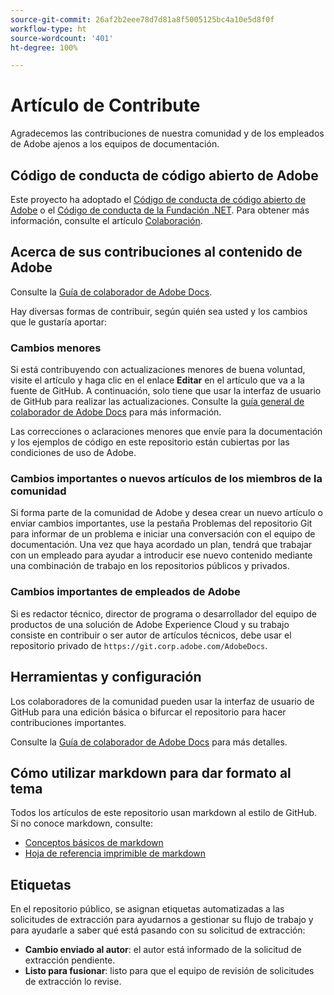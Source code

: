 ```yaml
---
source-git-commit: 26af2b2eee78d7d81a8f5005125bc4a10e5d8f0f
workflow-type: ht
source-wordcount: '401'
ht-degree: 100%

---
```

# Artículo de Contribute

Agradecemos las contribuciones de nuestra comunidad y de los empleados de Adobe ajenos a los equipos de documentación.

## Código de conducta de código abierto de Adobe

Este proyecto ha adoptado el [Código de conducta de código abierto de Adobe](code-of-conduct.md) o el [Código de conducta de la Fundación .NET](https://dotnetfoundation.org/code-of-conduct). Para obtener más información, consulte el artículo [Colaboración](contributing.md).

## Acerca de sus contribuciones al contenido de Adobe

Consulte la [Guía de colaborador de Adobe Docs](https://experienceleague.adobe.com/docs/contributor/contributor-guide/introduction.html?lang=es).

Hay diversas formas de contribuir, según quién sea usted y los cambios que le gustaría aportar:

### Cambios menores

Si está contribuyendo con actualizaciones menores de buena voluntad, visite el artículo y haga clic en el enlace **Editar** en el artículo que va a la fuente de GitHub. A continuación, solo tiene que usar la interfaz de usuario de GitHub para realizar las actualizaciones. Consulte la [guía general de colaborador de Adobe Docs](https://experienceleague.adobe.com/docs/contributor/contributor-guide/introduction.html?lang=es) para más información.

Las correcciones o aclaraciones menores que envíe para la documentación y los ejemplos de código en este repositorio están cubiertas por las condiciones de uso de Adobe.

### Cambios importantes o nuevos artículos de los miembros de la comunidad

Si forma parte de la comunidad de Adobe y desea crear un nuevo artículo o enviar cambios importantes, use la pestaña Problemas del repositorio Git para informar de un problema e iniciar una conversación con el equipo de documentación. Una vez que haya acordado un plan, tendrá que trabajar con un empleado para ayudar a introducir ese nuevo contenido mediante una combinación de trabajo en los repositorios públicos y privados.

<!--
If you submit a pull request with significant changes to documentation and code examples, you'll see a message in the pull request asking you to submit an online contribution license agreement (CLA). We need you to complete the online form before we can review your pull request.
-->

### Cambios importantes de empleados de Adobe

Si es redactor técnico, director de programa o desarrollador del equipo de productos de una solución de Adobe Experience Cloud y su trabajo consiste en contribuir o ser autor de artículos técnicos, debe usar el repositorio privado de `https://git.corp.adobe.com/AdobeDocs`.

<!--Employees from other parts of the Adobe world should use the public repo for minor updates.-->

## Herramientas y configuración

Los colaboradores de la comunidad pueden usar la interfaz de usuario de GitHub para una edición básica o bifurcar el repositorio para hacer contribuciones importantes.

Consulte la [Guía de colaborador de Adobe Docs](https://experienceleague.adobe.com/docs/contributor/contributor-guide/introduction.html?lang=es) para más detalles.

## Cómo utilizar markdown para dar formato al tema

Todos los artículos de este repositorio usan markdown al estilo de GitHub. Si no conoce markdown, consulte:

* [Conceptos básicos de markdown](https://docs.github.com/es/get-started/writing-on-github/getting-started-with-writing-and-formatting-on-github)
* [Hoja de referencia imprimible de markdown](https://guides.github.com/pdfs/markdown-cheatsheet-online.pdf)

## Etiquetas

En el repositorio público, se asignan etiquetas automatizadas a las solicitudes de extracción para ayudarnos a gestionar su flujo de trabajo y para ayudarle a saber qué está pasando con su solicitud de extracción:

* **Cambio enviado al autor**: el autor está informado de la solicitud de extracción pendiente.
* **Listo para fusionar**: listo para que el equipo de revisión de solicitudes de extracción lo revise.
